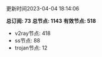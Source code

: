 更新时间2023-04-04 18:14:06

**总订阅: 73**
**总节点: 1143**
**有效节点: 518**
- v2ray节点: 418
- ss节点: 88
- trojan节点: 12
